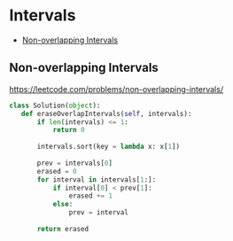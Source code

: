  # Intervals

+ [Non-overlapping Intervals](#non-overlapping-intervals)

## Non-overlapping Intervals

 https://leetcode.com/problems/non-overlapping-intervals/ 

 ```python
class Solution(object):
    def eraseOverlapIntervals(self, intervals):
        if len(intervals) <= 1:
            return 0
        
        intervals.sort(key = lambda x: x[1])
        
        prev = intervals[0]
        erased = 0
        for interval in intervals[1:]:
            if interval[0] < prev[1]:
                erased += 1
            else:
                prev = interval
            
        return erased
 ```